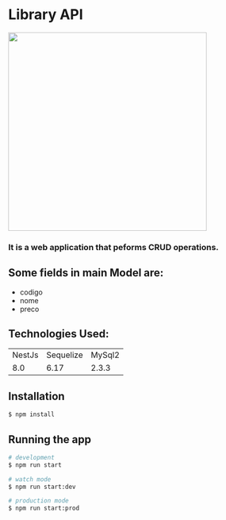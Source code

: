 <h1> Library API </h1>

<img src="https://i.pinimg.com/originals/e2/f2/15/e2f21593023da9958fab1dc0302a709d.gif" height="400"/>

### It is a web application that peforms CRUD operations.

## Some fields in main Model are:

+ codigo
+ nome
+ preco


## Technologies Used:

<table>
  <tr>
    <td>NestJs</td>
    <td>Sequelize</td>
    <td>MySql2</td>
  </tr>
  <tr>
    <td>8.0</td>
    <td>6.17</td>
    <td>2.3.3</td>
  </tr>
</table>

## Installation

```bash
$ npm install
```

## Running the app

```bash
# development
$ npm run start

# watch mode
$ npm run start:dev

# production mode
$ npm run start:prod
```
